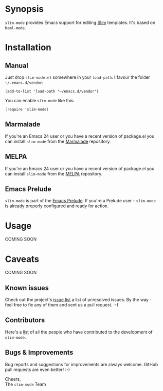 # Synopsis

`slim-mode` provides Emacs support for editing
[Slim](http://slim-lang.com) templates. It's based on `haml-mode`.

# Installation

## Manual
Just drop `slim-mode.el` somewhere in your `load-path`. I favour the
folder `~/.emacs.d/vendor`:

```
(add-to-list 'load-path "~/emacs.d/vendor")
```

You can enable `slim-mode` like this:

```
(require 'slim-mode)
```

## Marmalade

If you're an Emacs 24 user or you have a recent version of package.el
you can install `slim-mode` from the
[Marmalade](http://marmalade-repo.org/) repository.

## MELPA

If you're an Emacs 24 user or you have a recent version of package.el
you can install `slim-mode` from the
[MELPA](http://melpa.milkbox.net/) repository.

## Emacs Prelude

`slim-mode` is part of the
[Emacs Prelude](https://github.com/bbatsov/prelude). If you're a Prelude
user - `slim-mode` is already properly configured and ready for
action.

# Usage

COMING SOON

# Caveats

COMING SOON

## Known issues

Check out the project's
[issue list](https://github.com/minad/emacs-slim/issues?sort=created&direction=desc&state=open)
a list of unresolved issues. By the way - feel free to fix any of them
and sent us a pull request. :-)

## Contributors

Here's a [list](https://github.com/minad/emacs-slim/contributors) of all the people who have contributed to the
development of `slim-mode`.

## Bugs & Improvements

Bug reports and suggestions for improvements are always
welcome. GitHub pull requests are even better! :-)

Cheers,<br>
The `slim-mode` Team
